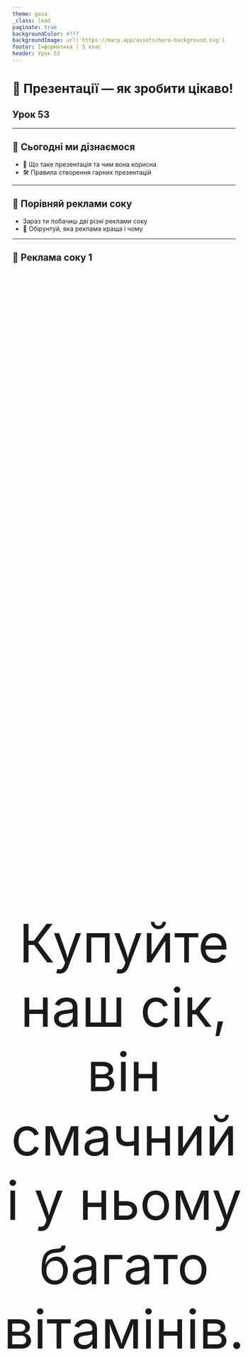 ```yaml
---
theme: gaia
_class: lead
paginate: true
backgroundColor: #fff
backgroundImage: url('https://marp.app/assets/hero-background.svg')
footer: Інформатика | 5 клас
header: Урок 53
---
```


# 🎥 Презентації — як зробити цікаво!

## Урок 53

---

## 🎯 Сьогодні ми дізнаємося

- 📌 Що таке презентація та чим вона корисна
- 🛠️ Правила створення гарних презентацій

---

## 🧃 Порівняй реклами соку

- Зараз ти побачиш дві різні реклами соку
- 💬 Обірунтуй, яка реклама краща і чому

---

## 📢 Реклама соку 1

<style scoped>
.center-text {
  display: flex;
  justify-content: center;
  align-items: center;
  height: 100%;
  text-align: center;
  font-size: 1.8em;
}
</style>

<div class="center-text">

Купуйте наш сік, він смачний і у ньому багато вітамінів.

</div>

---

## Реклама соку 2

<style scoped>
img {
  display: block;
  margin: 0 auto;
}
</style>

![h:500](./assets/53/01-juice-commercial.png)

---

## 🤔 Що ти думаєш?

<style scoped>
.center-text {
  display: flex;
  justify-content: center;
  align-items: center;
  height: 100%;
  text-align: center;
  font-size: 120px;
}
</style>

<div class="center-text">

✋

</div>

---

## 📘 Що таке презентація?

- 📄 Кілька слайдів (як аркушів)
- 🖼️ Картинки + короткі написи
- 🔍 Допомагає легко пояснити щось іншим

---

## ✨ Для чого потрібна?

- 🎙️ Щоб цікаво розповісти про щось
- 🎨 Щоб показати свій проєкт
- 🧠 Щоб легше запам’ятати матеріал

---

<style scoped>
section {
  display: flex;
  justify-content: center;
  align-items: center;
}
</style>

# 📋 Правила створення презентацій

---

## ✅ Правило 1

### Один слайд — одна думка

Не пиши все одразу. Один слайд — одне головне!

---

## ✅ Правило 2

### Картинки — головні помічники

Картинки допомагають запам’ятати та зацікавити.

---

## ✅ Правило 3

### Текст має бути короткий і великий

Пиши просто, зрозуміло й крупно!

---

## ✅ Правило 4

### Яскраво, але не занадто 🌈

Кольори мають бути приємні для очей.

---

## ✅ Правило 5

### Презентація — як цікава історія 📖

Початок ➡️ Головне ➡️ Висновок. Як мультфільм!

---

## ✅ Правило 6

### Готуйся розповідати! 🎤

Слайди + твоя розповідь = успіх! Говори чітко і з посмішкою 😊
